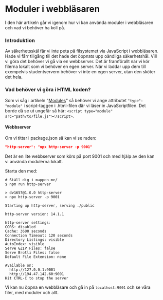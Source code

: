 Moduler i webbläsaren
==================================

I den här artikeln går vi igenom hur vi kan använda moduler i webbläsaren och vad vi behöver ha koll på.


### Introduktion

Av säkerhetsskäl får vi inte peta på filsystemet via JavaScript i webbläsaren. Hade vi fårr tillgång till det hade det öppnats upp oändliga säkerhetshål. Vill vi göra det behöver vi gå via en webbserver. Det är framförallt när vi kör filerna lokalt som vi behöver en egen server. När vi laddar upp dem till exempelvis studentservern behöver vi inte en egen server, utan den sköter det hela.


### Vad behöver vi göra i HTML koden?

Som vi såg i artikeln "[Modules](./01_modules.md)" så behöver vi ange attributet `"type": "module"` i script-taggen i .html-filen där vi läser in JavaScriptfilen. Det borde då se ut ungefär så här: `<script type="module" src="path/to/file.js"></script>`.


#### Webbserver

Om vi tittar i package.json så kan vi se raden:

```json
"http-server": "npx http-server -p 9001"
```

Det är en lite webbserver som körs på port 9001 och med hjälp av den kan vi använda modulerna lokalt.

Starta den med:

```console
# Ställ dig i mappen me/
$ npm run http-server

> dv1657@1.0.0 http-server
> npx http-server -p 9001

Starting up http-server, serving ./public

http-server version: 14.1.1

http-server settings:
CORS: disabled
Cache: 3600 seconds
Connection Timeout: 120 seconds
Directory Listings: visible
AutoIndex: visible
Serve GZIP Files: false
Serve Brotli Files: false
Default File Extension: none

Available on:
  http://127.0.0.1:9001
  http://194.47.142.60:9001
Hit CTRL-C to stop the server
```

Vi kan nu öppna en webbläsare och gå in på `localhost:9001` och se våra filer, med moduler och allt.
